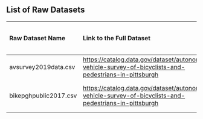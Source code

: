## List of Raw Datasets


| Raw Dataset Name | Link to the Full Dataset   | Full Dataset Size (KB)  | Link to Report |
|:---|:---|:---|:---|
| avsurvey2019data.csv |https://catalog.data.gov/dataset/autonomous-vehicle-survey-of-bicyclists-and-pedestrians-in-pittsburgh | 141 |https://github.com/CMU-SoftwareDesignforDS-Team/AutoVehicles/blob/main/Docs/Data_Report/DataSummaryReport_2019Survey.md |
| bikepghpublic2017.csv |https://catalog.data.gov/dataset/autonomous-vehicle-survey-of-bicyclists-and-pedestrians-in-pittsburgh | 162 |[https://github.com/CMU-SoftwareDesignforDS-Team/AutoVehicles/blob/main/Docs/Data_Report/DataSummaryReport_2019Survey.md](https://github.com/CMU-SoftwareDesignforDS-Team/AutoVehicles/blob/main/Code/Data_Acquisition_and_Understanding/bikepghpublic2017_EDA.ipynb) |



